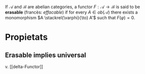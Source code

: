 If $\mathcal{A}$ and $\mathcal{B}$ are abelian categories, a functor $F: \mathcal{A} \to \mathcal{B}$ is said to be **erasable** (francès: *effacable*) if for every $A \in ob(\mathcal{A})$ there exists a monomorphism $A \stackrel{\varphi}{\to} A'$ such that $F(\varphi) = 0$.

# Propietats

## Erasable implies universal

v. [[delta-Functor]]